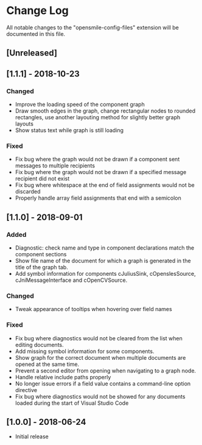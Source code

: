 # Change Log
All notable changes to the "opensmile-config-files" extension will be documented in this file.

## [Unreleased]

## [1.1.1] - 2018-10-23
### Changed
- Improve the loading speed of the component graph
- Draw smooth edges in the graph, change rectangular nodes to rounded rectangles, use another layouting method for slightly better graph layouts
- Show status text while graph is still loading

### Fixed

- Fix bug where the graph would not be drawn if a component sent messages to multiple recipients
- Fix bug where the graph would not be drawn if a specified message recipient did not exist
- Fix bug where whitespace at the end of field assignments would not be discarded
- Properly handle array field assignments that end with a semicolon

## [1.1.0] - 2018-09-01
### Added
- Diagnostic: check name and type in component declarations match the component sections
- Show file name of the document for which a graph is generated in the title of the graph tab.
- Add symbol information for components cJuliusSink, cOpenslesSource, cJniMessageInterface and cOpenCVSource.

### Changed
- Tweak appearance of tooltips when hovering over field names

### Fixed
- Fix bug where diagnostics would not be cleared from the list when editing documents.
- Add missing symbol information for some components.
- Show graph for the correct document when multiple documents are opened at the same time.
- Prevent a second editor from opening when navigating to a graph node.
- Handle relative include paths properly
- No longer issue errors if a field value contains a command-line option directive
- Fix bug where diagnostics would not be showed for any documents loaded during the start of Visual Studio Code

## [1.0.0] - 2018-06-24
- Initial release